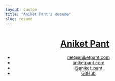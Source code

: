 ```yaml
---
layout: custom
title: "Aniket Pant's Resume"
slug: resume
---
```


<div class="wrapper wrapper--small">
  <div class="layout">
    <header class="layout__item  one-quarter   header-container">
      <h1 class="brand"><a class=" brand__link" href="/" rel="nofollow"><span class="part--former">Aniket</span> <span class="part--latter">Pant</span></a></h1>
      <nav>
        <ul class="tabs">
          <li class="tabs__item"><a class="tabs__link" href="mailto:me@aniketpant.com">me@aniketpant.com</a></li><!--
       --><li class="tabs__item"><a class="tabs__link" href="http://www.aniketpant.com">aniketpant.com</a></li><!--
       --><li class="tabs__item"><a class="tabs__link" href="https://twitter.com/aniket_pant">@aniket_pant</a></li><!--
       --><li class="tabs__item"><a class="tabs__link" href="https://github.com/aniketpant">GitHub</a></li>
        </ul>
      </nav>
    </header><!--

  --><div class="layout__item  three-quarters   main-container">
      <section class="section">
        <div class="section-heading">Experience</div>

        <div class="sub-section">
          <div class="organization"><a href="http://www.zomato.com">Zomato</a></div>
          <p class="byline">Software Engineer | June, 2014 &ndash; Present</p>

          <div class="project">Online Ordering</div>
          <ul>
            <li>Created the entire platform for online ordering including the menu management system used by Zomato and restaurant managers.</li>
            <li>Built phone number verification service.</li>
            <li>Integrated multiple text messaging providers for different countries.</li>
            <li>Created the callcenter for allotment of orders across various cities and countries.</li>
          </ul>

          <div class="project">Data migration for MenuMania.co.nz</div>
          <ul>
            <li>Responsible for porting all of MenuMania&apos;s data to Zomato.</li>
            <li>Maintaining their API&apos;s after the migration was complete.</li>
            <li>URL redirections to maintain traffic coming to Zomato.</li>
          </ul>

          <div class="project">Data migration for Lunchtime.cz and Obedovat.sk</div>
          <ul>
            <li>Lunchtime and Obedovat had a feature called Daily Menus which is specific to Czech Republic and Slovakia. I was responsible for creating the same feature on Zomato.</li>
            <li>Porting and maintaining existing API&apos;s making use of the daily menu features.</li>
          </ul>

          <div class="project">Other work</div>
          <ul>
            <li>Responsible for timely code cleanups and performance optimisations to keep response time under check.</li>
            <li>Optimised and reworked a number of cron jobs and scripts that stopped working after Urbanspoon's data was migrated to Zomato.</li>
            <li>Service for generating PDFs which takes in HTML and used PhantomJS to render a PDF.</li>
            <li>Text messaging service which includes support for delivery status updates and asynchronous mode.</li>
            <li>Built a number of other features like user expertise, new notifications, etc.</li>
            <li>Wrote a new push notification system which allows scheduling of notifications based on database queries configures as rules. The new notification system also has a high throughput.</li>
          </ul>
        </div>

        <div class="sub-section">
          <div class="organization"><arel="nofollow" href="https://www.instamojo.com">Instamojo</a></div>
          <p class="byline">Front End Consultant | September, 2013 &ndash; March, 2014</p>
          <p>Worked with the team remotely to develop a <a href="https://github.com/aniketpant/immoral">modal library</a> and the embed buttons given by Instamojo for remote checkout.</p>
        </div>

        <div class="sub-section">
          <div class="organization"><arel="nofollow" href="http://webmutiny.in">Web Mutiny</a></div>
          <p class="byline">Lead Front End Developer | Nov, 2012 &ndash; May, 2013</p>
          <p>The major concentration of my work was building websites which have a strong foundation making them easier to scale. During my term at Web Mutiny, I worked on two projects &ndash; Instamojo and Current News.</p>
          <ul>
            <li>
              <strong><arel="nofollow" href="https://www.instamojo.com">Instamojo</a></strong>
              <p>Created a static website design using Jekyll. inuit.css was used as the CSS framework as it provides a strong foundation for designing. All page templates and basic page designs were created by me.</p>
            </li>
            <li>
              <strong>Current News</strong>
              <p>Built a new child theme for Thesis. The theme had support for a new custom post type which was further associated with taxonomies of it&apos;s own. The features needed for creating the new site required the creation of a number of custom loops. We created a Custom Loop API of our own which made the creation of pages simpler. The theme also had a number of custom hooks created by us. Metabox support for custom post types was built using <a rel="nofollow" href="https://github.com/jaredatch/Custom-Metaboxes-and-Fields-for-WordPress">Custom Metaboxes and Fields for WordPress</a>.</p>
            </li>
          </ul>
        </div>
      </section>

      <section class="section">
        <div class="section-heading">Technical Skills</div>
        <dl>
          <dt><b>Front-end</b></dt>
          <dd>HTML(5), CSS(3), Sass/Less, jQuery</dd>
          <dt><b>Languages</b></dt>
          <dd>PHP, Go, JavaScript (Node.js)</dd>
          <dt><b>Databases</b></dt>
          <dd>MySQL, Redis, Cassandra</dd>
        </dl>
      </section>

      <section class="section">
        <div class="section-heading">Education</div>

        <div class="sub-section">
          <div class="organization">B.E (Hons) Mechanical Engineering</div>
          <p class="byline"><a href="http://universe.bits-pilani.ac.in">BITS Pilani</a> | 2010 &ndash; 2014</p>
        </div>
      </section>
    </div>
  </div>
</div>
